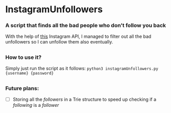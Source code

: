 # InstagramUnfollowers
### A script that finds all the bad people who don't follow you back

With the help of [this](https://github.com/LevPasha/Instagram-API-python) Instagram API, I managed to filter out all the bad unfollowers so I can unfollow them also eventually.

##
### How to use it?

Simply just run the script as it follows: `python3 instagramUnfollowers.py {username} {password}`

##
### Future plans:
- [ ] Storing all the *followers* in a Trie structure to speed up checking if a *following* is a *follower*
